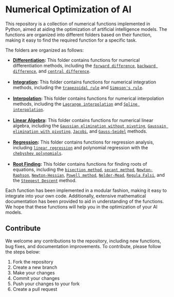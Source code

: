 # Numerical Optimization of AI
This repository is a collection of numerical functions implemented in Python, aimed at aiding the optimization of artificial intelligence models. The functions are organized into different folders based on their function, making it easy to find the required function for a specific task.

The folders are organized as follows:

- **[Differentiation](/numerical_methods/differentiation/):** This folder contains functions for numerical differentiation methods, including the [`forward difference`](/numerical_methods/differentiation/forward_difference.py), [`backward difference`](/numerical_methods/differentiation/backward_difference.py), and [`central difference`](/numerical_methods/differentiation/central_difference.py). <br><br>
- **[Integration](/numerical_methods/integration/):** This folder contains functions for numerical integration methods, including the [`trapezoidal rule`](/numerical_methods/integration/trapezoidal.py) and [`Simpson's rule`](/numerical_methods/integration/simpson.py). <br><br>
- **[Interpolation](/numerical_methods/interpolation/):** This folder contains functions for numerical interpolation methods, including the [`Lagrange interpolation`](/numerical_methods/interpolation/lagrange.py) and [`Spline interpolation`](/numerical_methods/interpolation/spline.py). <br><br>
- **[Linear Algebra](/numerical_methods/lin_algebra/):** This folder contains functions for numerical linear algebra, including the [`Gaussian elimination without pivoting`](/numerical_methods/lin_algebra/GE.py), [`Gaussain elimination with pivoting`](/numerical_methods/lin_algebra/GEpivot.py), [`Jacobi`](/numerical_methods/lin_algebra/Jacobi.py), and [`Gauss-Seidel`](/numerical_methods/lin_algebra/GaussSeidel.py) methods. <br><br>
- **[Regression](/numerical_methods/regression/):** This folder contains functions for regression analysis, including [`linear regression`](/numerical_methods/regression/linear.py) and polynomial regression with the [`chebyshev polynomials`](/numerical_methods/regression/chebyshev.py). <br><br>
- **[Root Finding](/numerical_methods/root_finding/):** This folder contains functions for finding roots of equations, including the [`bisection method`](/numerical_methods/root_finding/bisection.py), [`secant method`](/numerical_methods/root_finding/secant.py), [`Newton-Raphson`](/numerical_methods/root_finding/newton.py), [`Newton-Hessian`](/numerical_methods/root_finding/newton_hessian.py), [`Powell method`](/numerical_methods/root_finding/powell.py), [`Nelder-Mead`](/numerical_methods/root_finding/nelder_mead.py), [`Regula Falsi`](/numerical_methods/root_finding/regula_falsi.py), and the [`Steepest Descent`](/numerical_methods/root_finding/steepest_descent.py) method.

Each function has been implemented in a modular fashion, making it easy to integrate into your own code. Additionally, extensive mathematical documentation has been provided to aid in understanding of the functions. We hope that these functions will help you in the optimization of your AI models.

## Contribute
We welcome any contributions to the repository, including new functions, bug fixes, and documentation improvements. To contribute, please follow the steps below:

1. Fork the repository
2. Create a new branch
3. Make your changes
4. Commit your changes
5. Push your changes to your fork
6. Create a pull request